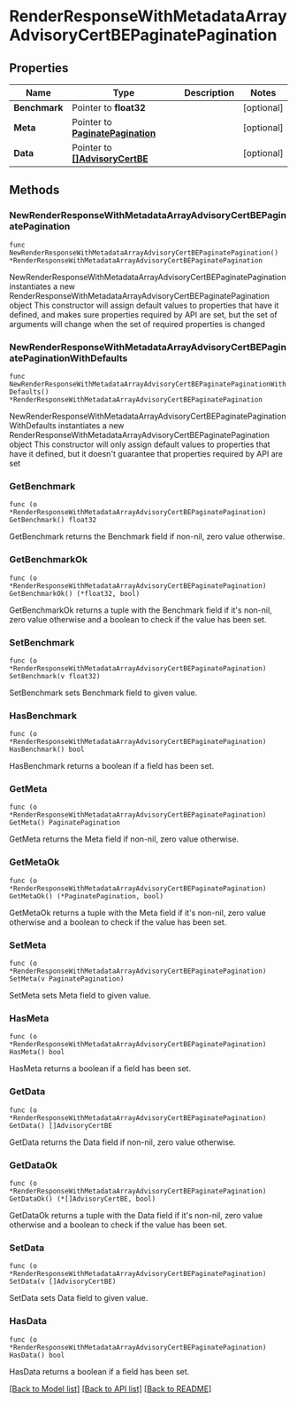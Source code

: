 # RenderResponseWithMetadataArrayAdvisoryCertBEPaginatePagination

## Properties

Name | Type | Description | Notes
------------ | ------------- | ------------- | -------------
**Benchmark** | Pointer to **float32** |  | [optional] 
**Meta** | Pointer to [**PaginatePagination**](PaginatePagination.md) |  | [optional] 
**Data** | Pointer to [**[]AdvisoryCertBE**](AdvisoryCertBE.md) |  | [optional] 

## Methods

### NewRenderResponseWithMetadataArrayAdvisoryCertBEPaginatePagination

`func NewRenderResponseWithMetadataArrayAdvisoryCertBEPaginatePagination() *RenderResponseWithMetadataArrayAdvisoryCertBEPaginatePagination`

NewRenderResponseWithMetadataArrayAdvisoryCertBEPaginatePagination instantiates a new RenderResponseWithMetadataArrayAdvisoryCertBEPaginatePagination object
This constructor will assign default values to properties that have it defined,
and makes sure properties required by API are set, but the set of arguments
will change when the set of required properties is changed

### NewRenderResponseWithMetadataArrayAdvisoryCertBEPaginatePaginationWithDefaults

`func NewRenderResponseWithMetadataArrayAdvisoryCertBEPaginatePaginationWithDefaults() *RenderResponseWithMetadataArrayAdvisoryCertBEPaginatePagination`

NewRenderResponseWithMetadataArrayAdvisoryCertBEPaginatePaginationWithDefaults instantiates a new RenderResponseWithMetadataArrayAdvisoryCertBEPaginatePagination object
This constructor will only assign default values to properties that have it defined,
but it doesn't guarantee that properties required by API are set

### GetBenchmark

`func (o *RenderResponseWithMetadataArrayAdvisoryCertBEPaginatePagination) GetBenchmark() float32`

GetBenchmark returns the Benchmark field if non-nil, zero value otherwise.

### GetBenchmarkOk

`func (o *RenderResponseWithMetadataArrayAdvisoryCertBEPaginatePagination) GetBenchmarkOk() (*float32, bool)`

GetBenchmarkOk returns a tuple with the Benchmark field if it's non-nil, zero value otherwise
and a boolean to check if the value has been set.

### SetBenchmark

`func (o *RenderResponseWithMetadataArrayAdvisoryCertBEPaginatePagination) SetBenchmark(v float32)`

SetBenchmark sets Benchmark field to given value.

### HasBenchmark

`func (o *RenderResponseWithMetadataArrayAdvisoryCertBEPaginatePagination) HasBenchmark() bool`

HasBenchmark returns a boolean if a field has been set.

### GetMeta

`func (o *RenderResponseWithMetadataArrayAdvisoryCertBEPaginatePagination) GetMeta() PaginatePagination`

GetMeta returns the Meta field if non-nil, zero value otherwise.

### GetMetaOk

`func (o *RenderResponseWithMetadataArrayAdvisoryCertBEPaginatePagination) GetMetaOk() (*PaginatePagination, bool)`

GetMetaOk returns a tuple with the Meta field if it's non-nil, zero value otherwise
and a boolean to check if the value has been set.

### SetMeta

`func (o *RenderResponseWithMetadataArrayAdvisoryCertBEPaginatePagination) SetMeta(v PaginatePagination)`

SetMeta sets Meta field to given value.

### HasMeta

`func (o *RenderResponseWithMetadataArrayAdvisoryCertBEPaginatePagination) HasMeta() bool`

HasMeta returns a boolean if a field has been set.

### GetData

`func (o *RenderResponseWithMetadataArrayAdvisoryCertBEPaginatePagination) GetData() []AdvisoryCertBE`

GetData returns the Data field if non-nil, zero value otherwise.

### GetDataOk

`func (o *RenderResponseWithMetadataArrayAdvisoryCertBEPaginatePagination) GetDataOk() (*[]AdvisoryCertBE, bool)`

GetDataOk returns a tuple with the Data field if it's non-nil, zero value otherwise
and a boolean to check if the value has been set.

### SetData

`func (o *RenderResponseWithMetadataArrayAdvisoryCertBEPaginatePagination) SetData(v []AdvisoryCertBE)`

SetData sets Data field to given value.

### HasData

`func (o *RenderResponseWithMetadataArrayAdvisoryCertBEPaginatePagination) HasData() bool`

HasData returns a boolean if a field has been set.


[[Back to Model list]](../README.md#documentation-for-models) [[Back to API list]](../README.md#documentation-for-api-endpoints) [[Back to README]](../README.md)


